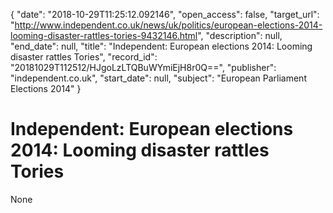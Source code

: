 {
  "date": "2018-10-29T11:25:12.092146", 
  "open_access": false, 
  "target_url": "http://www.independent.co.uk/news/uk/politics/european-elections-2014-looming-disaster-rattles-tories-9432146.html", 
  "description": null, 
  "end_date": null, 
  "title": "Independent:  European elections 2014: Looming disaster rattles Tories", 
  "record_id": "20181029T112512/HJgoLzLTQBuWYmiEjH8r0Q==", 
  "publisher": "independent.co.uk", 
  "start_date": null, 
  "subject": "European Parliament Elections 2014"
}

# Independent:  European elections 2014: Looming disaster rattles Tories

None